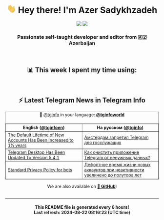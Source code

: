 <div align="center">
	<div>
		<h1>
      <img src="./assets/hi.gif" width="30px"> Hey there! I'm Azer Sadykhzadeh
    </h1>
    <img height="18" src="https://komarev.com/ghpvc/?username=sadykhzadeh&label=Views&color=2081c1&style=flat-square" />
		<a href="https://wakatime.com/Azer"> <img height="18" src="https://wakatime.com/badge/user/f80ae27a-c328-426f-a381-bc84136e2dd6.svg" /> </a>
    <h3>
      Passionate self-taught developer and editor from 🇦🇿 Azerbaijan
    </h3>
  </div>
  <br>

<h2>📊 This week I spent my time using:</h2>

<!--START_SECTION:waka-->
<!--END_SECTION:waka-->

<br>

<h2>⚡️ Latest Telegram News in Telegram Info</h2>
  <table border>
		<tr>
			<th width="50%">English (<a href="https://t.me/tginfoen">@tginfoen</a>)</th>
			<th>На русском (<a href="https://t.me/tginfo">@tginfo</a>)</th>
		</tr>
		<caption>🚩 <a href="https://t.me/tginfo">@tginfo</a> in your language: <a href="https://t.me/tginfoworld"><b>@tginfoworld</b></a><caption/>
  <tr><td><a href="https://t.me/tginfoen/1959">The Default Lifetime of New Accounts Has Been Increased to 1½ years</a></td>
    <td><a href="https://t.me/tginfo/4093">Амстердам запретил Telegram для госслужащих</a></td></tr><tr><td><a href="https://t.me/tginfoen/1958">Telegram Desktop Has Been Updated To Version 5.4.1</a></td>
    <td><a href="https://t.me/tginfo/4092">Как очистить приложение Telegram от ненужных данных?</a></td></tr><tr><td><a href="https://t.me/tginfoen/1957">Standard Privacy Policy for bots</a></td>
    <td><a href="https://t.me/tginfo/4091">Дефолтное время жизни новых аккаунтов при неактивности увеличено до полутора лет</a></td></tr>
</table>
We are also available on <a href="https://github.com/tginfo"><b>🐙 GitHub</b></a>!
</div>

<br>
<hr>
<h4 align="center">This README file is generated <b>every 6 hours</b>!</br>Last refresh: <b>2024-08-22 08:16:23 (UTC time)</b></h4>
